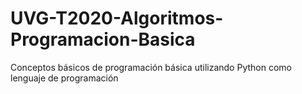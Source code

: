 # UVG-T2020-Algoritmos-Programacion-Basica
Conceptos básicos de programación básica utilizando Python como lenguaje de programación
